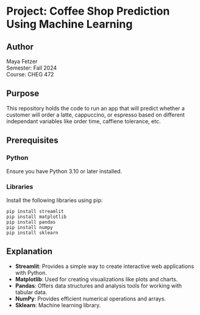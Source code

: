 # Project: Coffee Shop Prediction Using Machine Learning

## Author
Maya Fetzer  
Semester: Fall 2024  
Course: CHEG 472  

## Purpose
This repository holds the code to run an app that will predict whether a customer will order a latte, cappuccino, or espresso based on different independant variables like order time, caffiene tolerance, etc. 

## Prerequisites

### Python
Ensure you have Python 3.10 or later installed.

### Libraries
Install the following libraries using pip:

```
pip install streamlit
pip install matplotlib
pip install pandas
pip install numpy
pip install sklearn
```

## Explanation

- **Streamlit**: Provides a simple way to create interactive web applications with Python.
- **Matplotlib**: Used for creating visualizations like plots and charts.
- **Pandas**: Offers data structures and analysis tools for working with tabular data.
- **NumPy**: Provides efficient numerical operations and arrays.
- **Sklearn**: Machine learning library. 
